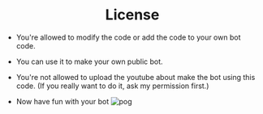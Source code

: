 <h1 align="center">License</h1>

- You're allowed to modify the code or add the code to your own bot code.

- You can use it to make your own public bot.

- You're not allowed to upload the youtube about make the bot using this code. (If you really want to do it, ask my permission first.)

- Now have fun with your bot ![pog](https://cdn.discordapp.com/emojis/907867592708997161.png?v=1&size=32)
